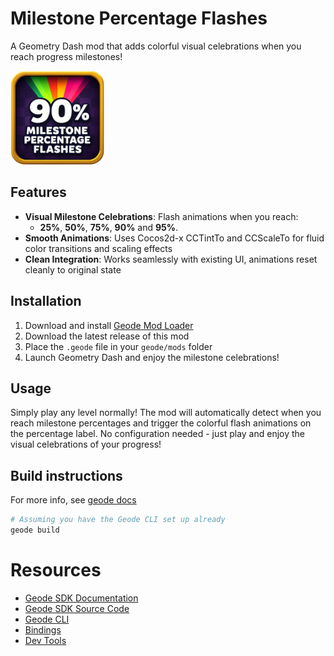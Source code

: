 # Milestone Percentage Flashes

A Geometry Dash mod that adds colorful visual celebrations when you reach progress milestones!

<img src="logo.png" width="150" alt="Milestone Percentage Flashes logo" />

## Features

- **Visual Milestone Celebrations**: Flash animations when you reach:
  - **25%**, **50%**, **75%**, **90%** and **95%**.
- **Smooth Animations**: Uses Cocos2d-x CCTintTo and CCScaleTo for fluid color transitions and scaling effects
- **Clean Integration**: Works seamlessly with existing UI, animations reset cleanly to original state


## Installation

1. Download and install [Geode Mod Loader](https://geode-sdk.org/)
2. Download the latest release of this mod
3. Place the `.geode` file in your `geode/mods` folder
4. Launch Geometry Dash and enjoy the milestone celebrations!

## Usage

Simply play any level normally! The mod will automatically detect when you reach milestone percentages and trigger the colorful flash animations on the percentage label. No configuration needed - just play and enjoy the visual celebrations of your progress!

## Build instructions
For more info, see [geode docs](https://docs.geode-sdk.org/getting-started/create-mod#build)
```sh
# Assuming you have the Geode CLI set up already
geode build
```

# Resources
* [Geode SDK Documentation](https://docs.geode-sdk.org/)
* [Geode SDK Source Code](https://github.com/geode-sdk/geode/)
* [Geode CLI](https://github.com/geode-sdk/cli)
* [Bindings](https://github.com/geode-sdk/bindings/)
* [Dev Tools](https://github.com/geode-sdk/DevTools)
